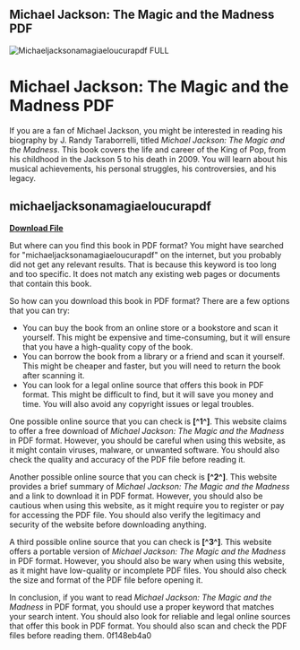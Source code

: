 ## Michael Jackson: The Magic and the Madness PDF

 
![Michaeljacksonamagiaeloucurapdf __FULL__](https://encrypted-tbn3.gstatic.com/images?q=tbn:ANd9GcTmEd4tAO8YeqmaiJoDDZGCn2jLWfKsDvVhZkIf7cb_McRC_CsnJcnj5Kbs)

 
# Michael Jackson: The Magic and the Madness PDF
 
If you are a fan of Michael Jackson, you might be interested in reading his biography by J. Randy Taraborrelli, titled *Michael Jackson: The Magic and the Madness*. This book covers the life and career of the King of Pop, from his childhood in the Jackson 5 to his death in 2009. You will learn about his musical achievements, his personal struggles, his controversies, and his legacy.
 
## michaeljacksonamagiaeloucurapdf


[**Download File**](https://www.google.com/url?q=https%3A%2F%2Furlca.com%2F2tK9na&sa=D&sntz=1&usg=AOvVaw1iTSwZ0DTzStuxeZ6CE-Pq)

 
But where can you find this book in PDF format? You might have searched for "michaeljacksonamagiaeloucurapdf" on the internet, but you probably did not get any relevant results. That is because this keyword is too long and too specific. It does not match any existing web pages or documents that contain this book.
 
So how can you download this book in PDF format? There are a few options that you can try:
 
- You can buy the book from an online store or a bookstore and scan it yourself. This might be expensive and time-consuming, but it will ensure that you have a high-quality copy of the book.
- You can borrow the book from a library or a friend and scan it yourself. This might be cheaper and faster, but you will need to return the book after scanning it.
- You can look for a legal online source that offers this book in PDF format. This might be difficult to find, but it will save you money and time. You will also avoid any copyright issues or legal troubles.

One possible online source that you can check is **[^1^]**. This website claims to offer a free download of *Michael Jackson: The Magic and the Madness* in PDF format. However, you should be careful when using this website, as it might contain viruses, malware, or unwanted software. You should also check the quality and accuracy of the PDF file before reading it.
 
Another possible online source that you can check is **[^2^]**. This website provides a brief summary of *Michael Jackson: The Magic and the Madness* and a link to download it in PDF format. However, you should also be cautious when using this website, as it might require you to register or pay for accessing the PDF file. You should also verify the legitimacy and security of the website before downloading anything.
 
A third possible online source that you can check is **[^3^]**. This website offers a portable version of *Michael Jackson: The Magic and the Madness* in PDF format. However, you should also be wary when using this website, as it might have low-quality or incomplete PDF files. You should also check the size and format of the PDF file before opening it.
 
In conclusion, if you want to read *Michael Jackson: The Magic and the Madness* in PDF format, you should use a proper keyword that matches your search intent. You should also look for reliable and legal online sources that offer this book in PDF format. You should also scan and check the PDF files before reading them.
 0f148eb4a0
